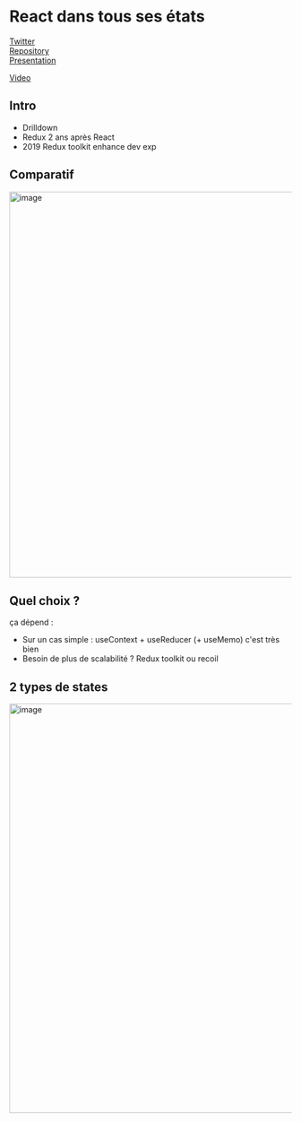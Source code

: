# React dans tous ses états

[Twitter](https://twitter.com/AmelieBenoit33/status/1517446912508665857)  
[Repository](https://github.com/abenoit/react-states)  
[Presentation](https://github.com/abenoit/react-states/blob/main/React%20dans%20tous%20ses%20e%CC%81tats%20-%20Devoxx%202022.pdf)

[Video](https://www.youtube.com/watch?v=4iyYhLVxruI)

## Intro

 - Drilldown
 - Redux 2 ans après React
 - 2019 Redux toolkit enhance dev exp

## Comparatif

<img width="689" alt="image" src="https://user-images.githubusercontent.com/25029077/167490271-535aa52e-8590-4509-9fd2-8a2ac021c20d.png">

## Quel choix ?

ça dépend : 
 - Sur un cas simple : useContext + useReducer (+ useMemo) c'est très bien 
 - Besoin de plus de scalabilité ? Redux toolkit ou recoil

## 2 types de states

<img width="731" alt="image" src="https://user-images.githubusercontent.com/25029077/167490438-53b1aa6a-94df-47f6-bd6a-048149829541.png">